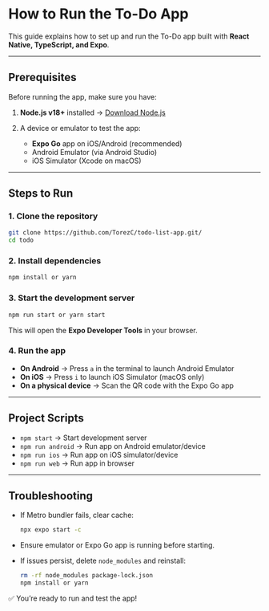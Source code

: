 # How to Run the To-Do App

This guide explains how to set up and run the To-Do app built with **React Native, TypeScript, and Expo**.

---

## Prerequisites

Before running the app, make sure you have:

1. **Node.js v18+** installed → [Download Node.js](https://nodejs.org/)

2. A device or emulator to test the app:

   * **Expo Go** app on iOS/Android (recommended)
   * Android Emulator (via Android Studio)
   * iOS Simulator (Xcode on macOS)

---

## Steps to Run

### 1. Clone the repository

```bash
git clone https://github.com/TorezC/todo-list-app.git/
cd todo
```

### 2. Install dependencies

```bash
npm install or yarn
```

### 3. Start the development server

```bash
npm run start or yarn start
```

This will open the **Expo Developer Tools** in your browser.

### 4. Run the app

* **On Android** → Press `a` in the terminal to launch Android Emulator
* **On iOS** → Press `i` to launch iOS Simulator (macOS only)
* **On a physical device** → Scan the QR code with the Expo Go app

---

## Project Scripts

* `npm start` → Start development server
* `npm run android` → Run app on Android emulator/device
* `npm run ios` → Run app on iOS simulator/device
* `npm run web` → Run app in browser

---

## Troubleshooting

* If Metro bundler fails, clear cache:

  ```bash
  npx expo start -c
  ```
* Ensure emulator or Expo Go app is running before starting.
* If issues persist, delete `node_modules` and reinstall:

  ```bash
  rm -rf node_modules package-lock.json
  npm install or yarn
  ```


✅ You’re ready to run and test the app!
